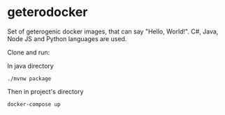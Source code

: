 # geterodocker
Set of geterogenic docker images, that can say "Hello, World!". C#, Java, Node JS and Python languages are used.

Clone and run:

In java directory

```
./mvnw package
```

Then in project's directory

```
docker-compose up
```

